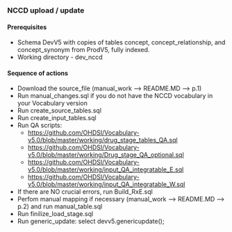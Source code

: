 ### NCCD upload / update ###

#### Prerequisites ####

* Schema DevV5 with copies of tables concept, concept_relationship, and concept_synonym from ProdV5, fully indexed. 
* Working directory - dev_nccd

#### Sequence of actions ####

* Download the source_file (manual_work --> README.MD --> p.1)
* Run manual_changes.sql if you do not have the NCCD vocabulary in your Vocabulary version
* Run create_source_tables.sql
* Run create_input_tables.sql
* Run QA scripts:
  * https://github.com/OHDSI/Vocabulary-v5.0/blob/master/working/drug_stage_tables_QA.sql
  * https://github.com/OHDSI/Vocabulary-v5.0/blob/master/working/Drug_stage_QA_optional.sql
  * https://github.com/OHDSI/Vocabulary-v5.0/blob/master/working/input_QA_integratable_E.sql
  * https://github.com/OHDSI/Vocabulary-v5.0/blob/master/working/input_QA_integratable_W.sql
* If there are NO crucial errors, run Build_RxE.sql
* Perfom manual mapping if necessary (manual_work --> README.MD --> p.2) and run manual_table.sql
* Run finilize_load_stage.sql
* Run generic_update: select devv5.genericupdate();
